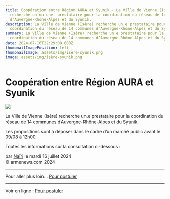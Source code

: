 ```yaml
---
title: Coopération entre Région AURA et Syunik - La Ville de Vienne (Isère)
  recherche un ou une  prestataire pour la coordination du réseau de 14 communes
  d’Auvergne-Rhône-Alpes et du Syunik.
description: La Ville de Vienne (Isère) recherche un.e prestataire pour la
  coordination du réseau de 14 communes d’Auvergne-Rhône-Alpes et du Syunik.
summary: La Ville de Vienne (Isère) recherche un.e prestataire pour la
  coordination du réseau de 14 communes d’Auvergne-Rhône-Alpes et du Syunik.
date: 2024-07-16T22:29:08.683Z
thumbnailImagePosition: left
thumbnailImage: assets/img/isère-syunik.png
image: assets/img/isère-syunik.png
---
```

<!--StartFragment-->

# Coopération entre Région AURA et Syunik



![](https://www.armenews.com/IMG/arton117870.png)

La Ville de Vienne (Isère) recherche un.e prestataire pour la coordination du réseau de 14 communes d’Auvergne-Rhône-Alpes et du Syunik.

Les propositions sont à déposer dans le cadre d’un marché public avant le 09/08 à 12h00.

Toutes les informations sur la consultation ci-dessous :

par [Naïri](https://www.armenews.com/spip.php?page=auteur&id_auteur=475) le mardi 16 juillet 2024\
© armenews.com 2024



- - -

Pour aller plus loin... [Pour postuler](https://www.marches-publics.info/avis/index.cfm?IDS=4446)

- - -

Voir en ligne : [Pour postuler](https://www.marches-publics.info/avis/index.cfm?IDS=4446)

<!--EndFragment-->